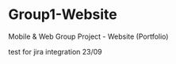# Group1-Website
Mobile &amp; Web Group Project - Website (Portfolio)

test for jira integration 23/09
